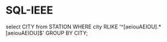 # SQL-IEEE

select CITY from STATION
WHERE  city RLIKE '^[aeiouAEIOU].*[aeiouAEIOU]$'
GROUP BY CITY;